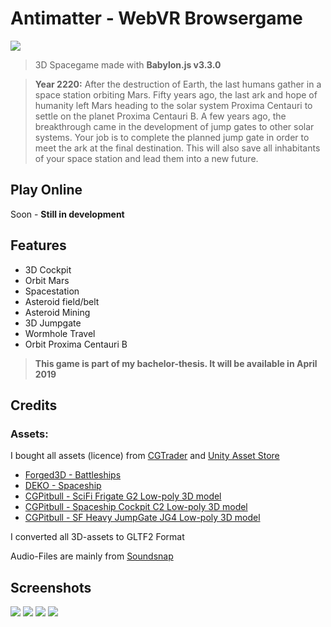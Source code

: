# Antimatter - WebVR Browsergame

![](http://www.michaeldorn.at/potf/antimatter1.png)

> 3D Spacegame made with **Babylon.js v3.3.0**

> **Year 2220:** 
After the destruction of Earth, the last humans gather in a space station orbiting Mars. Fifty years ago, the last ark and hope of humanity left Mars heading to the solar system Proxima Centauri to settle on the planet Proxima Centauri B. A few years ago, the breakthrough came in the development of jump gates to other solar systems. Your job is to complete the planned jump gate in order to meet the ark at the final destination. This will also save all inhabitants of your space station and lead them into a new future.

## Play Online

Soon - **Still in development**


## Features
* 3D Cockpit
* Orbit Mars
* Spacestation
* Asteroid field/belt
* Asteroid Mining
* 3D Jumpgate
* Wormhole Travel
* Orbit Proxima Centauri B

> **This game is part of my bachelor-thesis. It will be available in April 2019**

## Credits

### Assets: 
I bought all assets (licence) from [CGTrader](https://www.cgtrader.com/) and [Unity Asset Store](https://assetstore.unity.com/)

* [Forged3D - Battleships](https://assetstore.unity.com/packages/3d/vehicles/space/battleships-100098)
* [DEKO - Spaceship](https://assetstore.unity.com/packages/3d/vehicles/space/spaceship-6028)
* [CGPitbull - SciFi Frigate G2 Low-poly 3D model](https://www.cgtrader.com/3d-models/space/spaceship/scifi-frigate-g2)
* [CGPitbull - Spaceship Cockpit C2 Low-poly 3D model](https://www.cgtrader.com/3d-models/space/spaceship/spaceship-cockpit-c2)
* [CGPitbull - SF Heavy JumpGate JG4 Low-poly 3D model](https://www.cgtrader.com/3d-models/space/spaceship/sf-heavy-jumpgate-jg4)

I converted all 3D-assets to GLTF2 Format

Audio-Files are mainly from [Soundsnap](https://www.soundsnap.com/)


## Screenshots

![](http://www.michaeldorn.at/potf/antimatter2.png)
![](http://www.michaeldorn.at/potf/antimatter3.png)
![](http://www.michaeldorn.at/potf/antimatter4.png)
![](http://www.michaeldorn.at/potf/antimatter5.png)
